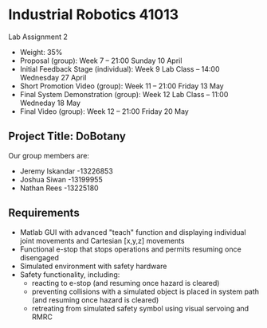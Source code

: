 # Industrial Robotics 41013
Lab Assignment 2
* Weight: 35%
* Proposal (group): Week 7 – 21:00 Sunday 10 April
* Initial Feedback Stage (individual): Week 9 Lab Class – 14:00 Wednesday 27 April
* Short Promotion Video (group): Week 11 – 21:00 Friday 13 May
* Final System Demonstration (group): Week 12 Lab Class – 11:00 Wedneday 18 May
* Final Video (group): Week 12 – 21:00 Friday 20 May

## Project Title: DoBotany
Our group members are:
* Jeremy Iskandar -13226853
* Joshua Siwan -13199955
* Nathan Rees -13225180

## Requirements
* Matlab GUI with advanced "teach" function and displaying individual joint movements and Cartesian [x,y,z] movements
* Functional e-stop that stops operations and permits resuming once disengaged
* Simulated environment with safety hardware
* Safety functionality, including:
	- reacting to e-stop (and resuming once hazard is cleared)
	- preventing collisions with a simulated object is placed in system path (and resuming once hazard is cleared)
	- retreating from simulated safety symbol using visual servoing and RMRC 
